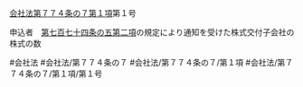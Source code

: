 [会社法第７７４条の７第１項](会社法＿＿＿＿第７７４条の７第１項)第１号

申込者　[第七百七十四条の五第二項](会社法＿＿＿＿第７７４条の５第２項)の規定により通知を受けた株式交付子会社の株式の数


#会社法
#会社法/第７７４条の７
#会社法/第７７４条の７/第１項
#会社法/第７７４条の７/第１項/第１号
